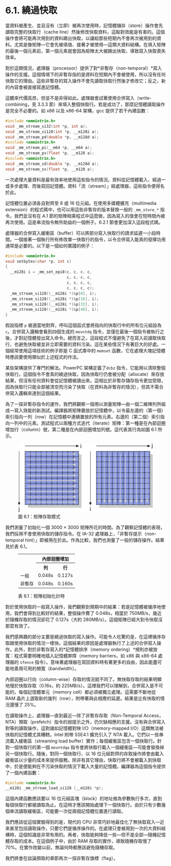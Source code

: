 # 6.1. 繞過快取

當資料被產生、並且沒有（立即）被再次使用時，記憶體儲存（store）操作會先讀取完整的快取行（cache line）然後修改快取資料，這點對效能是有害的。這個操作會將可能再次用到的資料踢出快取，以讓給那些短期內不會再次被用到的資料。尤其是像矩陣––它會先被填值、接著才被使用––這類大資料結構。在填入矩陣的最後一個元素前，第一個元素就會因為矩陣太大被踢出快取，導致寫入快取喪失效率。

對於這類情況，處理器（processor）提供了對*非暫存（non-temporal）*寫入操作的支援。這個情境下的非暫存指的是資料在短期內不會被使用，所以沒有任何快取它的理由。這些非暫存的寫入操作不會先讀取快取行然後才修改它；反之，新的內容會被直接寫進記憶體。

這聽來代價高昂，但並不是非得如此。處理器會試著使用合併寫入（write-combining，見 3.3.3 節）來填入整個快取行。若是成功了，那麼記憶體讀取操作是完全不必要的。如 x86 以及 x86-64 架構，gcc 提供了若干內建函數：

```c
#include <emmintrin.h>
void _mm_stream_si32(int *p, int a);
void _mm_stream_si128(int *p, __m128i a);
void _mm_stream_pd(double *p, __m128d a);
#include <xmmintrin.h>
void _mm_stream_pi(__m64 *p, __m64 a);
void _mm_stream_ps(float *p, __m128 a);
#include <ammintrin.h>
void _mm_stream_sd(double *p, __m128d a);
void _mm_stream_ss(float *p, __m128 a);
```

一次處理大量資料是最有效率地使用這些指令的情況。資料從記憶體載入、經過一或多步處理、而後寫回記憶體。資料「流（stream）」經處理器，這些指令便得名於此。

記憶體位置必須各自對齊至 8 或 16 位元組。在使用多媒體擴充（multimedia extension）的程式碼中，也可以用這些非暫存的版本替換一般的 `_mm_store_*` 指令。我們並沒有在 A.1 節的矩陣相乘程式中這麼做，因為寫入的值會在短時間內被再次使用。這是串流指令無所助益的一個例子。6.2.1 節會更加深入這段程式碼。

處理器的合併寫入緩衝區（buffer）可以將部分寫入快取行的請求延遲一小段時間。一個接著一個執行所有修改單一快取行的指令，以令合併寫入能真的發揮功用通常是必要的。以下是一個如何實踐的例子：

```c
#include <emmintrin.h>
void setbytes(char *p, int c)
{
  __m128i i = _mm_set_epi8(c, c, c, c,
                           c, c, c, c,
                           c, c, c, c,
                           c, c, c, c);
  _mm_stream_si128((__m128i *)&p[0], i);
  _mm_stream_si128((__m128i *)&p[16], i);
  _mm_stream_si128((__m128i *)&p[32], i);
  _mm_stream_si128((__m128i *)&p[48], i);
}
```

假設指標 `p` 被適當地對齊，呼叫這個函式會將指向的快取行中的所有位元組設為 `c`。合併寫入邏輯會看到四個生成的 `movntdq` 指令，並僅在最後一個指令被執行之後，才對記憶體發出寫入命令。總而言之，這段程式不僅避免了在寫入前讀取快取行，也避免快取被並非立即需要的資料污染。這在某些情況下有著巨大的好處。一個經常使用這項技術的例子即是 C 函式庫中的 `memset` 函數，它在處理大塊記憶體時應該要使用類似於上述程式的作法。

某些架構提供了專門的解法。PowerPC 架構定義了`dcbz` 指令，它能用以清除整個快取行。這個指令不會真的繞過快取，因為快取行仍會被分配（allocate）來存放結果，但沒有任何資料會從記憶體被讀出來。這相比於非暫存儲存指令更加受限，因為快取行只能全部被清空而污染了快取（在資料為非暫存的情況），但其不需合併寫入邏輯來達到這個結果。

為了一探非暫存指令的運作，我們將觀察一個用以測量矩陣––由一個二維陣列所組成––寫入效能的新測試。編譯器將矩陣置放於記憶體中，以令最左邊的（第一個）索引指向一列（row）在記憶體中連續置放的所有元素。右邊的（第二個）索引指向一列中的元素。測試程式以兩種方式迭代（iterate）矩陣：第一種是在內部迴圈增加行（column）號，第二種是在內部迴圈增加列號。這代表其行為如圖 6.1 所示。

<figure>
  <img src="../assets/figure-6.1.png" alt="圖 6.1：矩陣存取模式">
  <figcaption>圖 6.1：矩陣存取模式</figcaption>
</figure>

我們測量了初始化一個 3000 × 3000 矩陣所花的時間。為了觀察記憶體的表現，我們採用不會使用快取的儲存指令。在 IA-32 處理器上，「非暫存提示（non-temporal hint）」即被用在於此。作為比較，我們也測量了一般的儲存操作。結果見於表 6.1。

<figure>
  <table>
    <tr>
      <th rowspan="2"></th>
      <th colspan="2">內部迴圈增加</th>
    </tr>
    <tr>
      <th>列</th>
      <th>行</th>
    </tr>
    <tr>
      <td>一般</td>
      <td>0.048s</td>
      <td>0.127s</td>
    </tr>
    <tr>
      <td>非暫存</td>
      <td>0.048s</td>
      <td>0.160s</td>
    </tr>
  </table>
  <figcaption>表 6.1：矩陣初始化計時</figcaption>
</figure>

對於使用快取的一般寫入操作，我們觀察到預期中的結果：若是記憶體被循序地使用，我們會得到比較好的結果，整個操作費了 0.048s，相當於 750MB/s，幾近於隨機存取的情況卻花了 0.127s（大約 280MB/s）。這個矩陣已經大到令快取沒那麼有效了。

我們感興趣的部分主要是繞過快取的寫入操作。可能令人吃驚的是，在這裡循序存取跟使用快取的情況一樣快。這個結果的原因是處理器執行了上述的合併寫入操作。此外，對於非暫存寫入的*記憶體排序（memory ordering）*規則亦被放寬：程式需要明確地插入記憶體屏障（memory barriers，如 x86 與 x86-64 處理器的 `sfence` 指令）。意味著處理器在寫回資料時有著更多的自由，因此能盡可能地善用可用的頻寬（bandwidth）。

內部迴圈以行向（column-wise）存取的情況就不同了。無快取存取的結果明顯地慢於快取存取（0.16s，約 225MB/s）。這裡我們可以理解到，合併寫入是不可能的，每個記憶體單元（memory cell）都必須被獨立處理。這需要不斷地從 RAM 晶片上選取新的幾列（row），附帶著與此相應的延遲。結果是比有快取的情況還慢了 25%。

在讀取操作上，處理器––直到最近––除了非暫存存取（Non-Temporal Access，NTA）預取（prefetch）指令的弱提示之外，仍欠缺相應的支援。沒有與合併寫入對等的讀取操作，這對諸如記憶體對映 I/O（memory-mapped I/O）這類無法被快取的記憶體尤其糟糕。Intel 附帶 SSE4.1 擴充引入了 NTA 載入。它們以一些串流載入緩衝區（streaming load buffer）實作；每個緩衝區包含一個快取行。針對一個快取行的第一個 `movntdqa` 指令會將快取行載入一個緩衝區––可能會替換掉另一個快取行。隨後，對同一個快取行、以 16 位元組對齊的存取操作將會由載入緩衝區以少量的成本來提供服務。除非有其它理由，快取行將不會被載入到快取中，於是便能夠在不污染快取的情況下載入大量的記憶體。編譯器為這個指令提供了一個內建函數：

```c
#include <smmintrin.h>
__m128i _mm_stream_load_si128 (__m128i *p);
```

這個內建函數應該要以 16 位元組區塊（block）的地址做為參數執行多次，直到每個快取行都被讀取為止。在這時才應該開始處理下一個快取行。由於只有少數幾個串流讀取緩衝區，可能要一次從兩個記憶體位置進行讀取。

我們應該從這個實驗得到的是，現代的 CPU 非常巧妙地最佳化了無快取寫入––近來甚至包括讀取操作，只要它們是循序操作的。在處理只會被用到一次的大資料結構時，這個知識是非常有用的。再者，快取能夠降低一些––但不是全部––隨機記憶體存取的成本。在這個例子中，由於 RAM 存取的實作，導致隨機存取慢了 70%。在實作改變以前，無論何時都應該避免隨機存取。

我們將會在談論預取的章節再次一探非暫存旗標（flag）。

